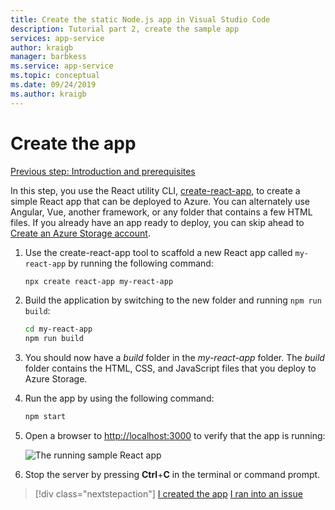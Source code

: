 ```yaml
---
title: Create the static Node.js app in Visual Studio Code
description: Tutorial part 2, create the sample app
services: app-service
author: kraigb
manager: barbkess
ms.service: app-service
ms.topic: conceptual
ms.date: 09/24/2019
ms.author: kraigb
---
```


# Create the app

[Previous step: Introduction and prerequisites](tutorial-vscode-static-website-node-01.md)

In this step, you use the React utility CLI, [create-react-app](https://github.com/facebook/create-react-app), to create a simple React app that can be deployed to Azure. You can alternately use Angular, Vue, another framework, or any folder that contains a few HTML files. If you already have an app ready to deploy, you can skip ahead to [Create an Azure Storage account](tutorial-vscode-static-website-node-03.md).

1. Use the create-react-app tool to scaffold a new React app called `my-react-app` by running the following command:

    ```bash
    npx create react-app my-react-app
    ```

1. Build the application by switching to the new folder and running `npm run build`:

    ```bash
    cd my-react-app
    npm run build
    ```

1. You should now have a *build* folder in the *my-react-app* folder. The *build* folder contains the HTML, CSS, and JavaScript files that you deploy to Azure Storage.

1. Run the app by using the following command:

    ```bash
    npm start
    ```

1. Open a browser to [http://localhost:3000](http://localhost:3000) to verify that the app is running:

    ![The running sample React app](media/static-website/local-app.png)

1. Stop the server by pressing **Ctrl**+**C** in the terminal or command prompt.

> [!div class="nextstepaction"]
> [I created the app](tutorial-vscode-static-website-node-03.md) [I ran into an issue](https://www.research.net/r/PWZWZ52?tutorial=node-deployment-staticwebsite&step=create-app)
